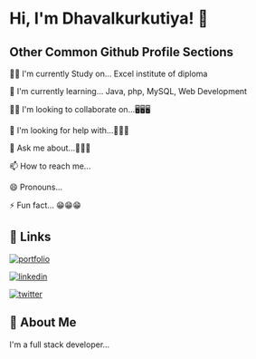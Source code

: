 # Hi, I'm Dhavalkurkutiya! 👋

## Other Common Github Profile Sections

👩‍💻 I'm currently Study on... Excel institute of diploma 

🧠 I'm currently learning... Java, php, MySQL, Web Development

👯‍♀️ I'm looking to collaborate on...🖥️🖥️🖥️

🤔 I'm looking for help with...🤗🤗🤗

💬 Ask me about...📜📜📜

📫 How to reach me...

😄 Pronouns...

⚡️ Fun fact... 😁😁😁

## 🔗 Links

[![portfolio](https://img.shields.io/badge/my_portfolio-000?style=for-the-badge&logo=ko-fi&logoColor=white)](https://dhavalkurkutiya.github.io/)

[![linkedin](https://img.shields.io/badge/linkedin-0A66C2?style=for-the-badge&logo=linkedin&logoColor=white)](https://www.linkedin.com/in/dhaval-kurkutiya-1540981b5/)

[![twitter](https://img.shields.io/badge/twitter-1DA1F2?style=for-the-badge&logo=twitter&logoColor=white)](https://www.twitter.com/dhaval87950061)

## 🚀 About Me

I'm a full stack developer...

